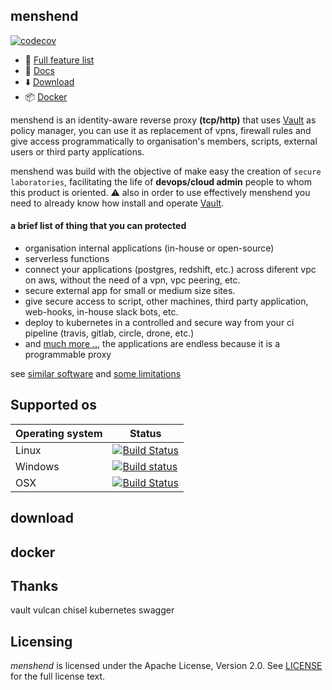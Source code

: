 ## menshend

[![codecov](https://codecov.io/gh/nebtex/menshend/branch/master/graph/badge.svg)](https://codecov.io/gh/nebtex/menshend)

* :1234: [Full feature list](#download)
* :page_facing_up: [Docs](#download)
* :arrow_down: [Download](#download)
* :package: [Docker](#docker) 


menshend is an identity-aware reverse proxy **(tcp/http)** that uses [Vault](https://github.com/hashicorp/vault) as policy manager, you can use it as replacement of vpns, firewall rules and give access  programmatically to organisation's members, scripts, external users or third party applications.

menshend  was build with the objective of make easy the creation of `secure laboratories`, facilitating the life of **devops/cloud admin** people to whom this product is oriented. :warning: also in order to use effectively menshend you need to already know how install and operate [Vault](https://github.com/hashicorp/vault).

#### a brief list of thing that you can protected

 * organisation internal applications (in-house or open-source)   
 * serverless functions 
 * connect your applications (postgres, redshift, etc.) across diferent vpc on aws, without the need of a vpn, vpc peering, etc. 
 * secure external app for small or medium size sites.
 * give secure access to script, other machines, third party application, web-hooks, in-house slack bots, etc.
 * deploy to kubernetes in a controlled and secure way from your ci pipeline (travis, gitlab, circle, drone, etc.)
 * and [much more ..](#sdsd), the applications are endless because it is a programmable proxy

see [similar software](#sds)  and [some limitations](#wadas)

## Supported os

|  Operating system | Status |
| --- | --- |
| Linux | [![Build Status](https://travis-ci.org/nebtex/menshend.svg?branch=master)](https://travis-ci.org/nebtex/menshend)|
| Windows | [![Build status](https://ci.appveyor.com/api/projects/status/q8fewu4op9cyxgd5/branch/master?svg=true)](https://ci.appveyor.com/project/criloz/menshend/branch/master)|
| OSX | [![Build Status](https://travis-ci.org/nebtex/menshend.svg?branch=master)](https://travis-ci.org/nebtex/menshend)|

## download

## docker


## Thanks 

vault
vulcan
chisel
kubernetes
swagger


## Licensing

*menshend* is licensed under the Apache License, Version 2.0. See [LICENSE]() for the full license text.


